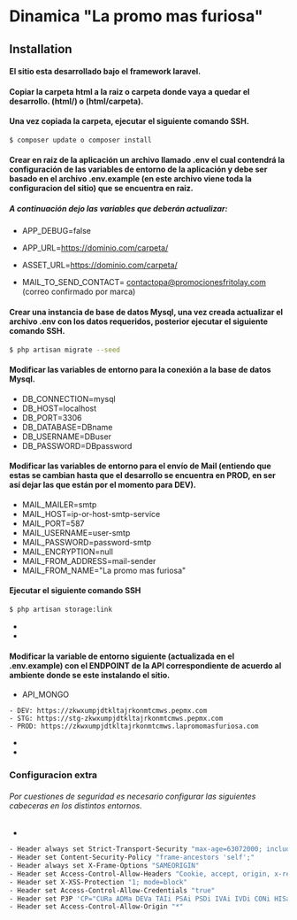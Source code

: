 # Dinamica "La promo mas furiosa"


## Installation

#### El sitio esta desarrollado bajo el framework laravel.

#### Copiar la carpeta html a la raiz o carpeta donde vaya a quedar el desarrollo. (html/) o (html/carpeta).

#### Una vez copiada la carpeta, ejecutar el siguiente comando SSH.

```bash
$ composer update o composer install
```

#### Crear en raiz de la aplicación un archivo llamado .env el cual contendrá la configuración de las variables de entorno de la aplicación y debe ser basado en el archivo .env.example (en este archivo viene toda la configuracion del sitio) que se encuentra en raiz.

##### A continuación dejo las variables que deberán actualizar:

- APP_DEBUG=false

- APP_URL=https://dominio.com/carpeta/

- ASSET_URL=https://dominio.com/carpeta/

- MAIL_TO_SEND_CONTACT= contactopa@promocionesfritolay.com (correo confirmado por marca)


#### Crear una instancia de base de datos Mysql, una vez creada actualizar el archivo .env con los datos requeridos, posterior ejecutar el siguiente comando SSH. 

```bash
$ php artisan migrate --seed 
```

#### Modificar las variables de entorno para la conexión a la base de datos Mysql.

- DB_CONNECTION=mysql
- DB_HOST=localhost
- DB_PORT=3306
- DB_DATABASE=DBname
- DB_USERNAME=DBuser
- DB_PASSWORD=DBpassword

#### Modificar las variables de entorno para el envío de Mail (entiendo que estas se cambian hasta que el desarrollo se encuentra en PROD, en ser así dejar las que están por el momento para DEV).

  - MAIL_MAILER=smtp 
  - MAIL_HOST=ip-or-host-smtp-service 
  - MAIL_PORT=587 
  - MAIL_USERNAME=user-smtp 
  - MAIL_PASSWORD=password-smtp 
  - MAIL_ENCRYPTION=null 
  - MAIL_FROM_ADDRESS=mail-sender
  - MAIL_FROM_NAME="La promo mas furiosa"

#### Ejecutar el siguiente comando SSH
```bash
$ php artisan storage:link
```
-
-
#### Modificar la variable de entorno siguiente (actualizada en el .env.example) con el ENDPOINT de la API correspondiente de acuerdo al ambiente donde se este instalando el sitio.

- API_MONGO

```
- DEV: https://zkwxumpjdtkltajrkonmtcmws.pepmx.com
- STG: https://stg-zkwxumpjdtkltajrkonmtcmws.pepmx.com
- PROD: https://zkwxumpjdtkltajrkonmtcmws.lapromomasfuriosa.com
```
-
-
### Configuracion extra
###### Por cuestiones de seguridad es necesario configurar las siguientes cabeceras en los distintos entornos.
-
```bash
- Header always set Strict-Transport-Security "max-age=63072000; includeSubdomains;"
- Header set Content-Security-Policy "frame-ancestors 'self';"
- Header always set X-Frame-Options "SAMEORIGIN"
- Header set Access-Control-Allow-Headers "Cookie, accept, origin, x-request, Content-Type, Accept, X-Requested-with, withCredentials, Authorization, client-security-token"
- Header set X-XSS-Protection "1; mode=block"
- Header set Access-Control-Allow-Credentials "true"
- Header set P3P 'CP="CURa ADMa DEVa TAIi PSAi PSDi IVAi IVDi CONi HISa TELi OUR IND DSP CAO COR"'
- Header set Access-Control-Allow-Origin "*"
```